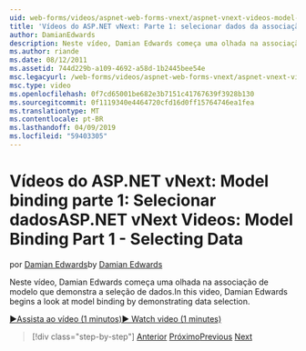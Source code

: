 ```yaml
---
uid: web-forms/videos/aspnet-web-forms-vnext/aspnet-vnext-videos-model-binding-part-1-selecting-data
title: 'Vídeos do ASP.NET vNext: Parte 1: selecionar dados da associação de modelo | Microsoft Docs'
author: DamianEdwards
description: Neste vídeo, Damian Edwards começa uma olhada na associação de modelo que demonstra a seleção de dados.
ms.author: riande
ms.date: 08/12/2011
ms.assetid: 744d229b-a109-4692-a58d-1b2445bee54e
msc.legacyurl: /web-forms/videos/aspnet-web-forms-vnext/aspnet-vnext-videos-model-binding-part-1-selecting-data
msc.type: video
ms.openlocfilehash: 0f7cd65001be682e3b7151c41767639f3928b130
ms.sourcegitcommit: 0f1119340e4464720cfd16d0ff15764746ea1fea
ms.translationtype: MT
ms.contentlocale: pt-BR
ms.lasthandoff: 04/09/2019
ms.locfileid: "59403305"
---
```

# <a name="aspnet-vnext-videos-model-binding-part-1---selecting-data"></a><span data-ttu-id="2cc2a-103">Vídeos do ASP.NET vNext: Model binding parte 1: Selecionar dados</span><span class="sxs-lookup"><span data-stu-id="2cc2a-103">ASP.NET vNext Videos: Model Binding Part 1 - Selecting Data</span></span>

<span data-ttu-id="2cc2a-104">por [Damian Edwards](https://github.com/DamianEdwards)</span><span class="sxs-lookup"><span data-stu-id="2cc2a-104">by [Damian Edwards](https://github.com/DamianEdwards)</span></span>

<span data-ttu-id="2cc2a-105">Neste vídeo, Damian Edwards começa uma olhada na associação de modelo que demonstra a seleção de dados.</span><span class="sxs-lookup"><span data-stu-id="2cc2a-105">In this video, Damian Edwards begins a look at model binding by demonstrating data selection.</span></span>

[<span data-ttu-id="2cc2a-106">&#9654;Assista ao vídeo (1 minutos)</span><span class="sxs-lookup"><span data-stu-id="2cc2a-106">&#9654; Watch video (1 minutes)</span></span>](https://channel9.msdn.com/Blogs/ASP-NET-Site-Videos/aspnet-vnext-videos-model-binding-part-1-selecting-data)

> [!div class="step-by-step"]
> <span data-ttu-id="2cc2a-107">[Anterior](aspnet-vnext-videos-strongly-typed-data-controls.md)
> [Próximo](aspnet-vnext-videos-model-binding-part-2-filtering.md)</span><span class="sxs-lookup"><span data-stu-id="2cc2a-107">[Previous](aspnet-vnext-videos-strongly-typed-data-controls.md)
[Next](aspnet-vnext-videos-model-binding-part-2-filtering.md)</span></span>
